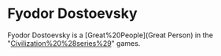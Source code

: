 # Fyodor Dostoevsky

Fyodor Dostoevsky is a [Great%20People](Great Person) in the "[Civilization%20%28series%29](Civilization)" games.